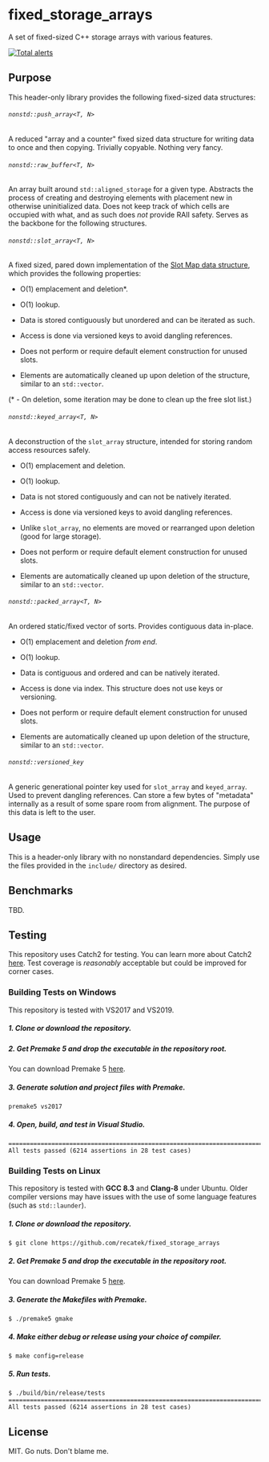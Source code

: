 # fixed_storage_arrays
A set of fixed-sized C++ storage arrays with various features.

[![Total alerts](https://img.shields.io/lgtm/alerts/g/recatek/fixed_storage_arrays.svg?logo=lgtm&logoWidth=18)](https://lgtm.com/projects/g/recatek/fixed_storage_arrays/alerts/)

## Purpose

This header-only library provides the following fixed-sized data structures:

###### `nonstd::push_array<T, N>`

A reduced "array and a counter" fixed sized data structure for writing data to once and then copying. Trivially copyable. Nothing very fancy.

###### `nonstd::raw_buffer<T, N>`

An array built around `std::aligned_storage` for a given type. Abstracts the process of creating and destroying elements with placement new in otherwise uninitialized data. Does not keep track of which cells are occupied with what, and as such does *not* provide RAII safety. Serves as the backbone for the following structures.

###### `nonstd::slot_array<T, N>`

A fixed sized, pared down implementation of the [Slot Map data structure](https://www.youtube.com/watch?v=SHaAR7XPtNU), which provides the following properties:

- O(1) emplacement and deletion*. 

- O(1) lookup.

- Data is stored contiguously but unordered and can be iterated as such.

- Access is done via versioned keys to avoid dangling references.

- Does not perform or require default element construction for unused slots.

- Elements are automatically cleaned up upon deletion of the structure, similar to an `std::vector`.

(* - On deletion, some iteration may be done to clean up the free slot list.)

###### `nonstd::keyed_array<T, N>`

A deconstruction of the `slot_array` structure, intended for storing random access resources safely.

- O(1) emplacement and deletion.

- O(1) lookup.

- Data is not stored contiguously and can not be natively iterated.

- Access is done via versioned keys to avoid dangling references.

- Unlike `slot_array`, no elements are moved or rearranged upon deletion (good for large storage).

- Does not perform or require default element construction for unused slots.

- Elements are automatically cleaned up upon deletion of the structure, similar to an `std::vector`.

###### `nonstd::packed_array<T, N>`

An ordered static/fixed vector of sorts. Provides contiguous data in-place.

- O(1) emplacement and deletion *from end*.

- O(1) lookup.

- Data is contiguous and ordered and can be natively iterated.

- Access is done via index. This structure does not use keys or versioning.

- Does not perform or require default element construction for unused slots.

- Elements are automatically cleaned up upon deletion of the structure, similar to an `std::vector`.

###### `nonstd::versioned_key`

A generic generational pointer key used for `slot_array` and `keyed_array`. Used to prevent dangling references. Can store a few bytes of "metadata" internally as a result of some spare room from alignment. The purpose of this data is left to the user.

## Usage

This is a header-only library with no nonstandard dependencies. Simply use the files provided in the `include/` directory as desired.

## Benchmarks

TBD.

## Testing

This repository uses Catch2 for testing. You can learn more about Catch2 [here](https://github.com/catchorg/Catch2). Test coverage is *reasonably* acceptable but could be improved for corner cases.

### Building Tests on Windows
This repository is tested with VS2017 and VS2019.

##### 1. Clone or download the repository.

##### 2. Get Premake 5 and drop the executable in the repository root.
You can download Premake 5 [here](https://premake.github.io/download.html).

##### 3. Generate solution and project files with Premake.
```
premake5 vs2017
```

##### 4. Open, build, and test in Visual Studio.
```
===============================================================================
All tests passed (6214 assertions in 28 test cases)
```

### Building Tests on Linux
This repository is tested with **GCC 8.3** and **Clang-8** under Ubuntu. Older compiler versions may have issues with the use of some language features (such as `std::launder`).

##### 1. Clone or download the repository.
```
$ git clone https://github.com/recatek/fixed_storage_arrays
```

##### 2. Get Premake 5 and drop the executable in the repository root.
You can download Premake 5 [here](https://premake.github.io/download.html).

##### 3. Generate the Makefiles with Premake.
```
$ ./premake5 gmake
```

##### 4. Make either debug or release using your choice of compiler.
```
$ make config=release
```

##### 5. Run tests.
```
$ ./build/bin/release/tests
===============================================================================
All tests passed (6214 assertions in 28 test cases)
```

## License

MIT. Go nuts. Don't blame me.
